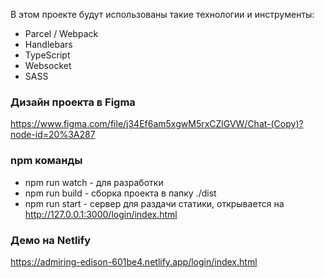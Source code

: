 В этом проекте будут использованы такие технологии и инструменты:

- Parcel / Webpack
- Handlebars
- TypeScript
- Websocket
- SASS

### Дизайн проекта в Figma

https://www.figma.com/file/j34Ef6am5xgwM5rxCZlGVW/Chat-(Copy)?node-id=20%3A287

### npm команды

- npm run watch - для разработки
- npm run build - сборка проекта в папку ./dist
- npm run start - сервер для раздачи статики, открывается на http://127.0.0.1:3000/login/index.html

### Демо на Netlify

https://admiring-edison-601be4.netlify.app/login/index.html
